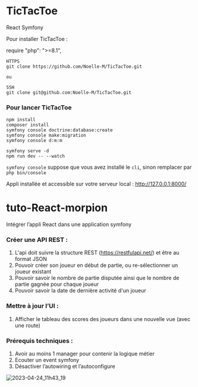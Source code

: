 # TicTacToe
React Symfony

Pour installer TicTacToe :

require "php": ">=8.1",
````
HTTPS
git clone https://github.com/Noelle-M/TicTacToe.git

ou

SSH
git clone git@github.com:Noelle-M/TicTacToe.git
````
### Pour lancer TicTacToe
````
npm install
composer install
symfony console doctrine:database:create
symfony console make:migration
symfony console d:m:m

symfony serve -d
npm run dev -- --watch
````
``symfony console`` suppose que vous avez installé le ``cli``, sinon remplacer par ``php bin/console``

Appli installée et accessible sur votre serveur local : http://127.0.0.1:8000/


# tuto-React-morpion

Intégrer l’appli React dans une application symfony

### Créer une API REST :
1. L'api doit suivre la structure REST (https://restfulapi.net/) et être au format JSON
2. Pouvoir créer son joueur en début de partie, ou re-sélectionner un joueur existant
3. Pouvoir savoir le nombre de partie disputée ainsi que le nombre de partie gagnée pour chaque joueur
4. Pouvoir savoir la date de dernière activité d'un joueur

### Mettre à jour l’UI :
1. Afficher le tableau des scores des joueurs dans une nouvelle vue (avec une route)

### Prérequis techniques : 
1. Avoir au moins 1 manager pour contenir la logique métier
2. Ecouter un event symfony
3. Désactiver l’autowiring et l’autoconfigure

![2023-04-24_11h43_19](https://user-images.githubusercontent.com/43520762/234223692-0985e443-d154-4128-817b-37ea7575ebbe.gif)
